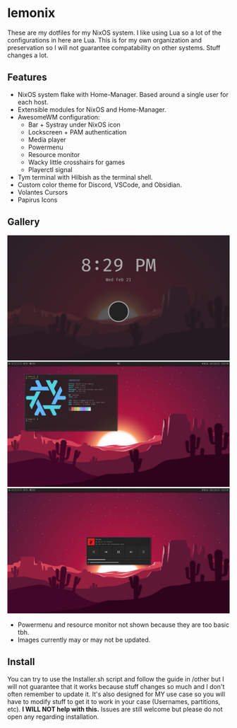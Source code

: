 # lemonix </br>

These are my dotfiles for my NixOS system. I like using Lua so a lot of the configurations in here are Lua. This is for my own organization and preservation so I will not guarantee compatability on other systems. Stuff changes a lot. </br>

## Features </br>
- NixOS system flake with Home-Manager. Based around a single user for each host.
- Extensible modules for NixOS and Home-Manager.
- AwesomeWM configuration:
  - Bar + Systray under NixOS icon
  - Lockscreen + PAM authentication
  - Media player
  - Powermenu
  - Resource monitor
  - Wacky little crosshairs for games
  - Playerctl signal
- Tym terminal with Hilbish as the terminal shell.
- Custom color theme for Discord, VSCode, and Obsidian.
- Volantes Cursors
- Papirus Icons

## Gallery
<img src="other/Desktop-lock.png"> </br>
<img src="other/Desktop-empty.png"> </br>
<img src="other/Desktop-media.png"> </br>
- Powermenu and resource monitor not shown because they are too basic tbh. </br>
- Images currently may or may not be updated. </br>

## Install </br>
You can try to use the Installer.sh script and follow the guide in /other but I will not guarantee that it works because stuff changes so much and I don't often remember to update it. It's also designed for MY use case so you will have to modify stuff to get it to work in your case (Usernames, partitions, etc). <b>I WILL NOT help with this.</b> Issues are still welcome but please do not open any regarding installation. </br>

